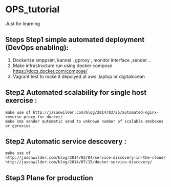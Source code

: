 # OPS_tutorial
Just for learning

Steps 
  Step1 simple automated deployment (DevOps enabling):
  ---------------------------------------------------
  1. Dockerize smppsim, kannel , gproxy , monitor interface ,sender  ..
  2. Make infrastructure run using docker compose https://docs.docker.com/compose/
  3. Vagrant test to make it depolyed at aws ,laptop or digitalocean
  
  Step2 Automated scalability for single host exercise :
  -----------------------------------------------------
    make use of http://jasonwilder.com/blog/2014/03/25/automated-nginx-reverse-proxy-for-docker/ 
    make sms sender automatic send to unknown number of scalable smsboxes or gproxies , 
    
  Step2 Automatic service descovery :
  ---------------------------------
    make use of 
    http://jasonwilder.com/blog/2014/02/04/service-discovery-in-the-cloud/
    http://jasonwilder.com/blog/2014/07/15/docker-service-discovery/
    
  Step3 Plane for production
  --------------------------

